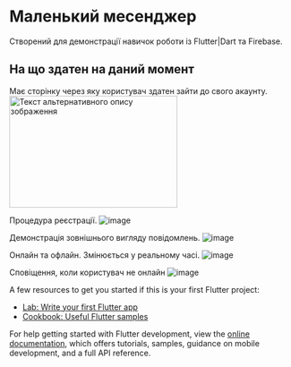 # Маленький месенджер

Створений для демонстрації навичок роботи із Flutter|Dart та Firebase.

## На що здатен на даний момент

Має сторінку через яку користувач здатен зайти до свого акаунту.
<a href="посилання_на_збільшену_версію_зображення">
  <img src="https://github.com/Marikorzh/Little_messager/assets/55840494/8cc0c0bd-0824-4b92-b81f-af0f8fe078b1" alt="Текст альтернативного опису зображення" width="300" height="200">
</a>

Процедура реєстрації.
![image](https://github.com/Marikorzh/Little_messager/assets/55840494/16457167-6dc7-433e-a539-4dd0a80b4cbd)

Демонстрація зовнішнього вигляду повідомлень.
![image](https://github.com/Marikorzh/Little_messager/assets/55840494/82e9a29e-821d-46b6-b4e5-350ef1569b68)

Онлайн та офлайн. Змінюється у реальному часі.
![image](https://github.com/Marikorzh/Little_messager/assets/55840494/3a363fd3-d265-4d1b-810b-2e33a0358e53)

Сповіщення, коли користувач не онлайн
![image](https://github.com/Marikorzh/Little_messager/assets/55840494/825326af-342e-46af-982e-4f3b6e8a0f62)









A few resources to get you started if this is your first Flutter project:

- [Lab: Write your first Flutter app](https://docs.flutter.dev/get-started/codelab)
- [Cookbook: Useful Flutter samples](https://docs.flutter.dev/cookbook)

For help getting started with Flutter development, view the
[online documentation](https://docs.flutter.dev/), which offers tutorials,
samples, guidance on mobile development, and a full API reference.
